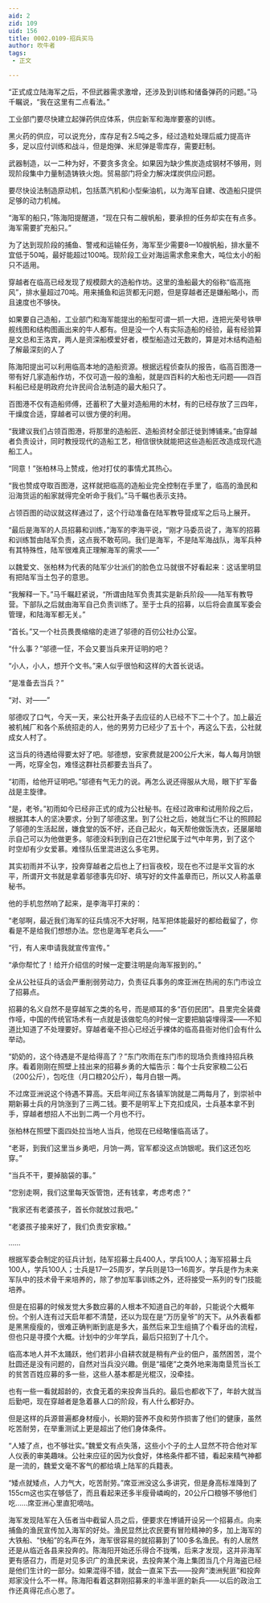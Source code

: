 ```yaml
---
aid: 2
zid: 109
uid: 156
title: 0002.0109-招兵买马
author: 吹牛者
tags: 
 - 正文

---
```




  “正式成立陆海军之后，不但武器需求激增，还涉及到训练和储备弹药的问题。”马千瞩说，“我在这里有二点看法。”

  工业部门要尽快建立起弹药供应体系，供应新军和海岸要塞的训练。

  黑火药的供应，可以说充分，库存足有2.5吨之多，经过造粒处理后威力提高许多，足以应付训练和战斗，但是炮弹、米尼弹是零库存，需要赶制。

  武器制造，以一二种为好，不要贪多贪全。如果因为缺少焦炭造成钢材不够用，则现阶段集中力量制造铸铁火炮。贸易部门将全力解决煤炭供应问题。

  要尽快设法制造原动机，包括蒸汽机和小型柴油机，以为海军自建、改造船只提供足够的动力机械。

  “海军的船只，”陈海阳提醒道，“现在只有二艘帆船，要承担的任务却实在有点多。海军需要扩充船只。”

  为了达到现阶段的捕鱼、警戒和运输任务，海军至少需要8—10艘帆船，排水量不宜低于50吨，最好能超过100吨。现阶段工业对海运需求愈来愈大，吨位太小的船只不适用。

  穿越者在临高已经发现了规模颇大的造船作坊。这里的渔船最大的俗称“临高拖风”，排水量超过70吨。用来捕鱼和运货都无问题，但是穿越者还是嫌船略小，而且速度也不够快。

  如果要自己造船，工业部门和海军能提出的船型可谓一抓一大把，连把光荣号铁甲舰线图和结构图画出来的牛人都有。但是没一个人有实际造船的经验，最有经验算是文总和王洛宾，两人是资深船模爱好者，模型船造过无数的，算是对木结构造船了解最深刻的人了

  陈海阳提出可以利用临高本地的造船资源。根据远程侦查队的报告，临高百图港一带有好几家造船作坊，不仅可造一般的渔船，就是四百料的大船也无问题——四百料船已经是明政府允许民间合法制造的最大船只了。

  百图港不仅有造船师傅，还蓄积了大量对造船用的木材，有的已经存放了三四年，干燥度合适，穿越者可以很方便的利用。

  “我建议我们占领百图港，将那里的造船匠、造船资材全部迁徙到博铺来。”由穿越者负责设计，同时教授现代的造船工艺，相信很快就能把这些造船匠改造成现代造船工人。

  “同意！”张柏林马上赞成，他对打仗的事情尤其热心。

  “我也赞成夺取百图港，这样就把临高的造船业完全控制在手里了，临高的渔民和沿海货运的船家就得完全听命于我们。”马千瞩也表示支持。

  占领百图的动议就这样通过了，这个行动准备在陆军教导营成军之后马上展开。

  “最后是海军的人员招募和训练，”海军的李海平说，“刚才马委员说了，海军的招募和训练暂由陆军负责，这点我不敢苟同。我们是海军，不是陆军海战队，海军兵种有其特殊性，陆军很难真正理解海军的需求——”

  以魏爱文、张柏林为代表的陆军少壮派们的脸色立马就很不好看起来：这话里明显有把陆军当土包子的意思。

  “我解释一下。”马千瞩赶紧说，“所谓由陆军负责其实是新兵阶段——陆军有教导营。下部队之后就由海军自己负责训练了。至于士兵的招募，以后将会直属军委会管理，和陆海军都无关。”

  “首长。”又一个社员畏畏缩缩的走进了邬德的百仞公社办公室。

  “什么事？”邬德一怔，不会又要当兵来开证明的吧？

  “小人，小人，想开个文书。”来人似乎很怕和这样的大首长说话。

  “是准备去当兵？”

  “对、对——”

  邬德叹了口气，今天一天，来公社开条子去应征的人已经不下二十个了。加上最近被机械厂和各个系统招走的人，他的男劳力已经少了五十个，再这么下去，公社就成女人村了。

  这当兵的待遇给得要太好了吧。邬德想，安家费就是200公斤大米，每人每月饷银一两，吃穿全包，难怪这群社员都要去当兵了。

  “初雨，给他开证明吧。”邬德有气无力的说。再怎么说还得服从大局，眼下扩军备战是主旋律。

  “是，老爷。”初雨如今已经非正式的成为公社秘书。在经过政审和试用阶段之后，根据其本人的坚决要求，分到了邬德这里。到了公社之后，她就当仁不让的照顾起了邬德的生活起居，嫌食堂的饭不好，还自己起火，每天帮他做饭洗衣，还屡屡暗示自己可以为他做更多。邬德没料到到自己在21世纪属于过气中年男，到了这个时空却有少女爱慕。难怪队伍里混进这么多宅男。

  其实初雨并不认字，投奔穿越者之后也上了扫盲夜校，现在也不过是半文盲的水平，所谓开文书就是拿着邬德事先印好、填写好的文件盖章而已，所以又人称盖章秘书。

  他的手机忽然响了起来，是李海平打来的：

  “老邬啊，最近我们海军的征兵情况不大好啊，陆军把体能最好的都给截留了，你看是不是给我们想想办法。您也是海军老兵么——”

  “行，有人来申请我就宣传宣传。”

  “承你帮忙了！给开介绍信的时候一定要注明是向海军报到的。”

  全从公社征兵的话会严重削弱劳动力，负责征兵事务的席亚洲在热闹的东门市设立了招募点。

  招募的名义自然不是穿越军之类的名号，而是顺耳的多“百仞民团”。县里完全装聋作哑，中国的传统官场术有一点就是该做鸵鸟的时候一定要把脑袋埋得深——不知道比知道了不处理要好。穿越者毫不担心已经近乎裸体的临高县衙对他们会有什么举动。

  “奶奶的，这个待遇是不是给得高了？”东门吹雨在东门市的现场负责维持招兵秩序。看着刚刚在照壁上挂出来的招募乡勇的大幅告示：每个士兵安家粮二公石（200公斤），包吃住（月口粮20公斤），每月白银一两。

  不过席亚洲说这个待遇不算高。天启年间辽东各镇军饷就是二两每月了，到崇祯中期新募士兵的月饷涨到了三两二钱。要不是明军上下克扣成风，士兵基本拿不到手，穿越者想招人不出到二两一个月也不行。

  张柏林在照壁下面四处拉当地人当兵，他现在已经略懂临高话了。

  “老哥，到我们这里当乡勇吧，月饷一两，官军都没这点饷银呢。我们这还包吃穿。”

  “当兵不干，要掉脑袋的事。”

  “您别走啊，我们这里每天饭管饱，还有钱拿，考虑考虑？”

  “我家还有老婆孩子，首长你就放过我吧。”

  “老婆孩子接来好了，我们负责安家粮。”

  ……

  根据军委会制定的征兵计划，陆军招募士兵400人，学兵100人；海军招募士兵100人，学兵100人；士兵是17—25周岁，学兵则是13—16周岁。学兵是作为未来军队中的技术骨干来培养的，除了参加军事训练之外，还将接受一系列的专门技能培养。

  但是在招募的时候发觉大多数应募的人根本不知道自己的年龄，只能说个大概年份。个别人连有过天启年都不清楚，还以为现在是“万历皇爷”的天下。从外表看都是黑黑瘦瘦的，很难正确判断到底是多大，虽然后来卫生组搞了个看牙齿的流程，但也只是寻摸个大概。计划中的少年学兵，最后只招到了十几个。

  临高本地人并不太踊跃，他们若非小自耕农就是稍有产业的佃户，虽然困苦，混个肚圆还是没有问题的，自然对当兵没兴趣。倒是“福佬”之类外地来海南垦荒当长工的贫苦百姓应募的多一些，这些人基本都是光棍汉，没牵挂。

  也有一些一看就超龄的，衣食无着的来投奔当兵的。最后也都收下了，年龄大就当后勤吧，现在穿越者是急着暴人口的阶段，有人什么都好办。

  但是这样的兵源普遍都身材瘦小，长期的营养不良和劳作损害了他们的健康，虽然吃苦耐劳，在举重测试上更是超出了他们身体条件。

  “人矮了点，也不够壮实。”魏爱文有点失落，这些小个子的土人显然不符合他对军人仪表的审美趣味。公社来应征的因为伙食好，体格条件都不错，看起来精气神都是一流的，魏爱文毫不客气的都给填上陆军的兵籍表。

  “矮点就矮点，人力气大，吃苦耐劳。”席亚洲没这么多讲究，但是身高标准降到了155cm这也实在够低了，而且看起来还多半瘦骨嶙峋的，20公斤口粮够不够他们吃……席亚洲心里直犯嘀咕。

  海军发现陆军在入伍者当中截留人员之后，便要求在博铺开设另一个招募点。向来捕鱼的渔民宣传加入海军的好处。渔民显然比农民要有冒险精神的多，加上海军的大铁船、“快船”的名声在外，海军很容易的就招募到了100多名渔民。有的人居然还是从临近各县来投奔的。陈海阳开始还乐得合不拢嘴，后来才发现，这并非海军更有感召力，而是对见多识广的渔民来说，去投奔某个海上集团当几个月海盗已经是他们生计的一部分。如果混得不错，就会一直呆下去——投奔“澳洲髡匪”和投奔郑家没什么不一样。陈海阳看着这群刚招募来的半渔半匪的新兵——以后的政治工作还真得花点心思了。


